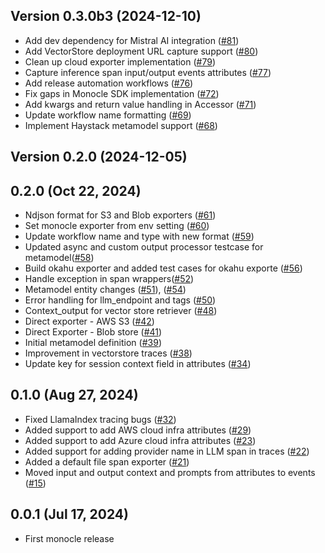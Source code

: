 ## Version 0.3.0b3 (2024-12-10)

- Add dev dependency for Mistral AI integration ([#81](https://github.com/monocle2ai/monocle/pull/81))
- Add VectorStore deployment URL capture support ([#80](https://github.com/monocle2ai/monocle/pull/80))  
- Clean up cloud exporter implementation ([#79](https://github.com/monocle2ai/monocle/pull/79))
- Capture inference span input/output events attributes ([#77](https://github.com/monocle2ai/monocle/pull/77))
- Add release automation workflows ([#76](https://github.com/monocle2ai/monocle/pull/76))
- Fix gaps in Monocle SDK implementation ([#72](https://github.com/monocle2ai/monocle/pull/72))  
- Add kwargs and return value handling in Accessor ([#71](https://github.com/monocle2ai/monocle/pull/71))
- Update workflow name formatting ([#69](https://github.com/monocle2ai/monocle/pull/69))
- Implement Haystack metamodel support ([#68](https://github.com/monocle2ai/monocle/pull/68))

## Version 0.2.0 (2024-12-05)

## 0.2.0 (Oct 22, 2024)

- Ndjson format for S3 and Blob exporters ([#61](https://github.com/monocle2ai/monocle/pull/61))
- Set monocle exporter from env setting ([#60](https://github.com/monocle2ai/monocle/pull/60))
- Update workflow name and type with new format ([#59](https://github.com/monocle2ai/monocle/pull/59))
- Updated async and custom output processor testcase for metamodel([#58](https://github.com/monocle2ai/monocle/pull/58))
- Build okahu exporter and added test cases for okahu exporte ([#56](https://github.com/monocle2ai/monocle/pull/56))
- Handle exception in span wrappers([#52](https://github.com/monocle2ai/monocle/pull/52))
- Metamodel entity changes ([#51](https://github.com/monocle2ai/monocle/pull/51)), ([#54](https://github.com/monocle2ai/monocle/pull/54))
- Error handling for llm_endpoint and tags ([#50](https://github.com/monocle2ai/monocle/pull/50))
- Context_output for vector store retriever ([#48](https://github.com/monocle2ai/monocle/pull/48))
- Direct exporter - AWS S3 ([#42](https://github.com/monocle2ai/monocle/pull/42))
- Direct Exporter - Blob store ([#41](https://github.com/monocle2ai/monocle/pull/41))
- Initial metamodel definition ([#39](https://github.com/monocle2ai/monocle/pull/39))
- Improvement in vectorstore traces ([#38](https://github.com/monocle2ai/monocle/pull/38))
- Update key for session context field in attributes ([#34](https://github.com/monocle2ai/monocle/pull/34))


## 0.1.0 (Aug 27, 2024)

- Fixed LlamaIndex tracing bugs ([#32](https://github.com/monocle2ai/monocle/pull/32))
- Added support to add AWS cloud infra attributes ([#29](https://github.com/monocle2ai/monocle/pull/29))
- Added support to add Azure cloud infra attributes ([#23](https://github.com/monocle2ai/monocle/pull/23))
- Added support for adding provider name in LLM span in traces ([#22](https://github.com/monocle2ai/monocle/pull/22))
- Added a default file span exporter ([#21](https://github.com/monocle2ai/monocle/pull/21))
- Moved input and output context and prompts from attributes to events ([#15](https://github.com/monocle2ai/monocle/pull/15))






## 0.0.1 (Jul 17, 2024)

- First monocle release

